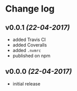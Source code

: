 # Change log

## v0.0.1 _(22-04-2017)_

* added Travis CI
* added Coveralls
* added `.nvmrc`
* published on npm

## v0.0.0 _(22-04-2017)_

* initial release


